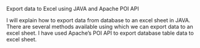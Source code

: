 Export data to Excel using JAVA and Apache POI API

I will explain how to export data from database to an excel sheet in JAVA. There are several methods available using which we can export data to an excel sheet. I have used Apache’s POI API to export database table data to excel sheet. 
